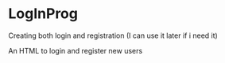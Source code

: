 # LogInProg
Creating both login and registration (I can use it later if i need it)

An HTML to login and register new users
